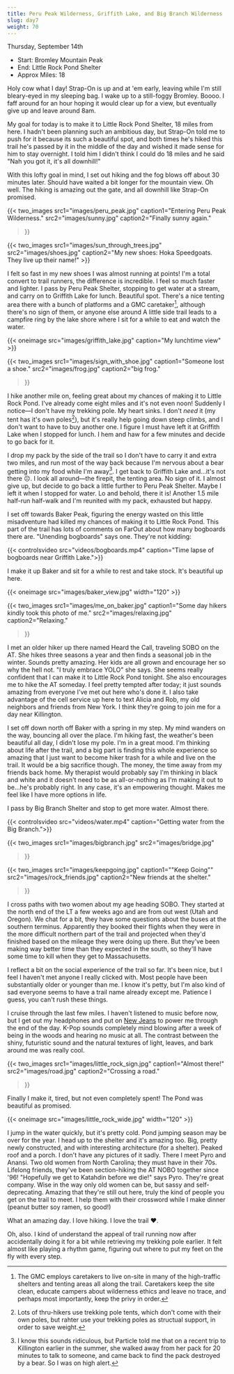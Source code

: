 ```yaml
---
title: Peru Peak Wilderness, Griffith Lake, and Big Branch Wilderness
slug: day7
weight: 70
---
```


Thursday, September 14th

- Start: Bromley Mountain Peak
- End: Little Rock Pond Shelter
- Approx Miles: 18

Holy cow what I day! Strap-On is up and at 'em early, leaving while I'm still bleary-eyed in my sleeping bag. I wake up to a still-foggy Bromley. Boooo. I faff around for an hour hoping it would clear up for a view, but eventually give up and leave around 8am.

My goal for today is to make it to Little Rock Pond Shelter, 18 miles from here. I hadn't been planning such an ambitious day, but Strap-On told me to push for it because its such a beautiful spot, and both times he's hiked this trail he's passed by it in the middle of the day and wished it made sense for him to stay overnight. I told him I didn't think I could do 18 miles and he said "Nah you got it, it's all downhill!"

With this lofty goal in mind, I set out hiking and the fog blows off about 30 minutes later. Should have waited a bit longer for the mountain view. Oh well. The hiking is amazing out the gate, and all downhill like Strap-On promised.

{{< two_images
      src1="images/peru_peak.jpg"
      caption1="Entering Peru Peak Wilderness."
      src2="images/sunny.jpg"
      caption2="Finally sunny again."
>}}

{{< two_images src1="images/sun_through_trees.jpg" src2="images/shoes.jpg" caption2="My new shoes: Hoka Speedgoats. They live up their name!" >}}

I felt so fast in my new shoes I was almost running at points! I'm a total convert to trail runners, the difference is incredible. I feel so much faster and lighter. I pass by Peru Peak Shelter, stopping to get water at a stream, and carry on to Griffith Lake for lunch. Beautiful spot. There's a nice tenting area there with a bunch of platforms and a GMC caretaker[^1], although there's no sign of them, or anyone else around A little side trail leads to a campfire ring by the lake shore where I sit for a while to eat and watch the water.

{{< oneimage src="images/griffith_lake.jpg" caption="My lunchtime view" >}}

{{< two_images
      src1="images/sign_with_shoe.jpg"
      caption1="Someone lost a shoe."
      src2="images/frog.jpg"
      caption2="big frog."
>}}

I hike another mile on, feeling great about my chances of making it to Little Rock Pond. I've already come eight miles and it's not even noon! Suddenly I notice—I don't have my trekking pole. My heart sinks. I don't *need* it (my tent has it's own poles[^2]), but it's really help going down steep climbs, and I don't want to have to buy another one. I figure I must have left it at Griffith Lake when I stopped for lunch. I hem and haw for a few minutes and decide to go back for it.

I drop my pack by the side of the trail so I don't have to carry it and extra two miles, and run most of the way back because I'm nervous about a bear getting into my food while I'm away[^3]. I get back to Griffith Lake and...it's not there ☹️. I look all around—the firepit, the tenting area. No sign of it. I almost give up, but decide to go back a little further to Peru Peak Shelter. Maybe I left it when I stopped for water. Lo and behold, there it is! Another 1.5 mile half-run half-walk and I'm reunited with my pack, exhausted but happy.

I set off towards Baker Peak, figuring the energy wasted on this little misadventure had killed my chances of making it to Little Rock Pond. This part of the trail has lots of comments on FarOut about how many bogboards there are. "Unending bogboards" says one. They're not kidding:

{{< controlsvideo src="videos/bogboards.mp4" caption="Time lapse of bogboards near Griffith Lake.">}}

I make it up Baker and sit for a while to rest and take stock. It's beautiful up here.

{{< oneimage src="images/baker_view.jpg" width="120" >}}

{{< two_images
      src1="images/me_on_baker.jpg"
      caption1="Some day hikers kindly took this photo of me."
      src2="images/relaxing.jpg"
      caption2="Relaxing."
>}}

I met an older hiker up there named Heard the Call, traveling SOBO on the AT. She hikes three seasons a year and then finds a seasonal job in the winter. Sounds pretty amazing. Her kids are all grown and encourage her so why the hell not. "I truly embrace YOLO" she says. She seems really confident that I can make it to Little Rock Pond tonight. She also encourages me to hike the AT someday. I feel pretty tempted after today; it just sounds amazing from everyone I've met out here who's done it. I also take advantage of the cell service up here to text Alicia and Rob, my old neighbors and friends from New York. I think they're going to join me for a day near Killington.

I set off down north off Baker with a spring in my step. My mind wanders on the way, bouncing all over the place. I'm hiking fast, the weather's been beautiful all day, I didn't lose my pole. I'm in a great mood. I'm thinking about life after the trail, and a big part is finding this whole experience so amazing that I just want to become hiker trash for a while and live on the trail. It would be a big sacrifice though. The money, the time away from my friends back home. My therapist would probably say I'm thinking in black and white and it doesn't need to be as all-or-nothing as I'm making it out to be...he's probably right. In any case, it's an empowering thought. Makes me feel like I have more options in life.

I pass by Big Branch Shelter and stop to get more water. Almost there.

{{< controlsvideo src="videos/water.mp4" caption="Getting water from the Big Branch.">}}

{{< two_images
      src1="images/bigbranch.jpg"
      src2="images/bridge.jpg"
>}}

{{< two_images
      src1="images/keepgoing.jpg"
      caption1="\"Keep Going\""
      src2="images/rock_friends.jpg"
      caption2="New friends at the shelter."
>}}

I cross paths with two women about my age heading SOBO. They started at the north end of the LT a few weeks ago and are from out west (Utah and Oregon). We chat for a bit, they have some questions about the buses at the southern terminus. Apparently they booked their flights when they were in the more difficult northern part of the trail and projected when they'd finished based on the mileage they were doing up there. But they've been making way better time than they expected in the south, so they'll have some time to kill when they get to Massachusetts.

I reflect a bit on the social experience of the trail so far. It's been nice, but I feel I haven't met anyone I really clicked with. Most people have been substantially older or younger than me. I know it's petty, but I'm also kind of sad everyone seems to have a trail name already except me. Patience I guess, you can't rush these things.

I cruise through the last few miles. I haven't listened to music before now, but I get out my headphones and put on [New Jeans](https://www.youtube.com/playlist?list=OLAK5uy_lnEFuNDiwH42yjMhiZYX8VKWzdqgQNzvA) to power me through the end of the day. K-Pop sounds completely mind blowing after a week of being in the woods and hearing no music at all. The contrast between the shiny, futuristic sound and the natural textures of light, leaves, and bark around me was really cool.

{{< two_images
      src1="images/little_rock_sign.jpg"
      caption1="Almost there!"
      src2="images/road.jpg"
      caption2="Crossing a road."
>}}

Finally I make it, tired, but not even completely spent! The Pond was beautiful as promised.

{{< oneimage src="images/little_rock_wide.jpg" width="120" >}}

I jump in the water quickly, but it's pretty cold. Pond jumping season may be over for the year. I head up to the shelter and it's amazing too. Big, pretty newly constructed, and with interesting architecture (for a shelter). Peaked roof and a porch. I don't have any pictures of it sadly. There I meet Pyro and Anansi. Two old women from North Carolina; they must have in their 70s. Lifelong friends, they've been section-hiking the AT NOBO together since '96! "Hopefully we get to Katahdin before we die!" says Pyro. They're great company. Wise in the way only old women can be, but sassy and self-deprecating. Amazing that they're still out here, truly the kind of people you get on the trail to meet. I help them with their crossword while I make dinner (peanut butter soy ramen, so good!)

What an amazing day. I love hiking. I love the trail ❤️.

Oh, also. I kind of understand the appeal of trail running now after accidentally doing it for a bit while retrieving my trekking pole earlier. It felt almost like playing a rhythm game, figuring out where to put my feet on the fly with every step.


[^1]: The GMC employs caretakers to live on-site in many of the high-traffic shelters and tenting areas all along the trail. Caretakers keep the site clean, educate campers about wilderness ethics and leave no trace, and perhaps most importantly, keep the privy in order.
[^2]: Lots of thru-hikers use trekking pole tents, which don't come with their own poles, but rahter use your trekking poles as structual support, in order to save weight.
[^3]: I know this sounds ridiculous, but Particle told me that on a recent trip to Killington earlier in the summer, she walked away from her pack for 20 minutes to talk to someone, and came back to find the pack destroyed by a bear. So I was on high alert.

